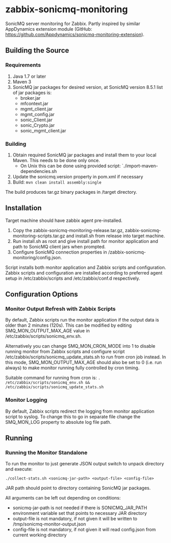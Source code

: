 zabbix-sonicmq-monitoring
=========================

SonicMQ server monitoring for Zabbix. Partly inspired by similar AppDynamics
extension module (GitHub: https://github.com/Appdynamics/sonicmq-monitoring-extension).

## Building the Source ##

### Requirements ###

1. Java 1.7 or later
2. Maven 3
3. SonicMQ jar packages for desired version, at SonicMQ version 8.5.1 list of jar packages is:
   * broker.jar
   * mfcontext.jar
   * mgmt_client.jar
   * mgmt_config.jar
   * sonic_Client.jar
   * sonic_Crypto.jar
   * sonic_mgmt_client.jar

### Building ###

1. Obtain required SonicMQ jar packages and install them to your local Maven. This needs to be done only once.
   * On Unix this can be done using provided script: `./import-maven-dependencies.sh <sonicmq-jars-path> <sonicmq-version>
2. Update the sonicmq.version property in pom.xml if necessary
3. Build: `mvn clean install assembly:single`

The build produces tar.gz binary packages in /target directory.

## Installation ##

Target machine should have zabbix agent pre-installed.

1. Copy the zabbix-sonicmq-monitoring-release.tar.gz, zabbix-sonicmq-monitoring-scripts.tar.gz and install.sh from release into target machine.
2. Run install.sh as root and give install path for monitor application and path to SonicMQ client jars when prompted.
3. Configure SonicMQ connection properties in <monitor-install-path>/zabbix-sonicmq-monitoring/config.json.

Script installs both monitor application and Zabbix scripts and configuration.
Zabbix scripts and configuration are installed according to preferred agent
setup in /etc/zabbix/scripts and /etc/zabbix/conf.d respectively.

## Configuration Options ##

### Monitor Output Refresh with Zabbix Scripts ###

By default, Zabbix scripts run the monitor application if the output data is
older than 2 minutes (120s). This can be modified by editing
SMQ_MON_OUTPUT_MAX_AGE value in /etc/zabbix/scripts/sonicmq_env.sh.

Alternatively you can change SMQ_MON_CRON_MODE into 1 to disable running monitor
from Zabbix scripts and configure script /etc/zabbix/scripts/sonicmq_update_stats.sh
to run from cron job instead. In this mode, SMQ_MON_OUTPUT_MAX_AGE should also
be set to 0 (i.e. run always) to make monitor running fully controlled by cron
timing.

Suitable command for running from cron is:
`. /etc/zabbix/scripts/sonicmq_env.sh && /etc/zabbix/scripts/sonicmq_update_stats.sh`

### Monitor Logging ###

By default, Zabbix scripts redirect the logging from monitor application script
to syslog. To change this to go in separate file change the SMQ_MON_LOG property
to absolute log file path.

## Running ##

### Running the Monitor Standalone ###

To run the monitor to just generate JSON output switch to unpack directory and execute:

`./collect-stats.sh <sonicmq-jar-path> <output-file> <config-file>`

JAR path should point to directory containing SonicMQ jar packages.

All arguments can be left out depending on conditions:
* sonicmq-jar-path is not needed if there is SONICMQ_JAR_PATH environment variable set that points to necessary JAR directory
* output-file is not mandatory, if not given it will be written to /tmp/sonicmq-monitor-output.json
* config-file is not mandatory, if not given it will read config.json from current working directory
